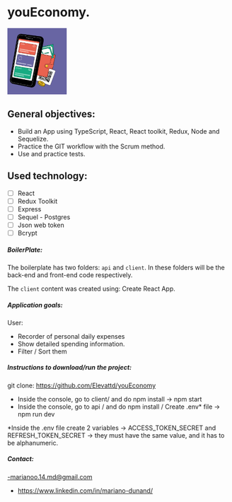 # youEconomy.

<p align="left">
  <img height="150" src="./client/src/assets/Screenshot_1.png" />
</p>

## General objectives:

- Build an App using TypeScript, React, React toolkit, Redux, Node and Sequelize.
- Practice the GIT workflow with the Scrum method.
- Use and practice tests.

## Used technology:

- [ ] React
- [ ] Redux Toolkit
- [ ] Express
- [ ] Sequel - Postgres
- [ ] Json web token
- [ ] Bcrypt

##### BoilerPlate:

The boilerplate has two folders: `api` and `client`. In these folders will be the back-end and front-end code respectively.

The `client` content was created using: Create React App.

##### Application goals:

User:

- Recorder of personal daily expenses
- Show detailed spending information.
- Filter / Sort them

##### Instructions to download/run the project:

git clone: ​​https://github.com/Elevattd/youEconomy

- Inside the console, go to client/ and do npm install -> npm start
- Inside the console, go to api / and do npm install / Create .env\* file -> npm run dev

\*Inside the .env file create 2 variables -> ACCESS_TOKEN_SECRET and REFRESH_TOKEN_SECRET -> they must have the same value, and it has to be alphanumeric.

##### Contact:

-marianoo.14.md@gmail.com

- https://www.linkedin.com/in/mariano-dunand/
